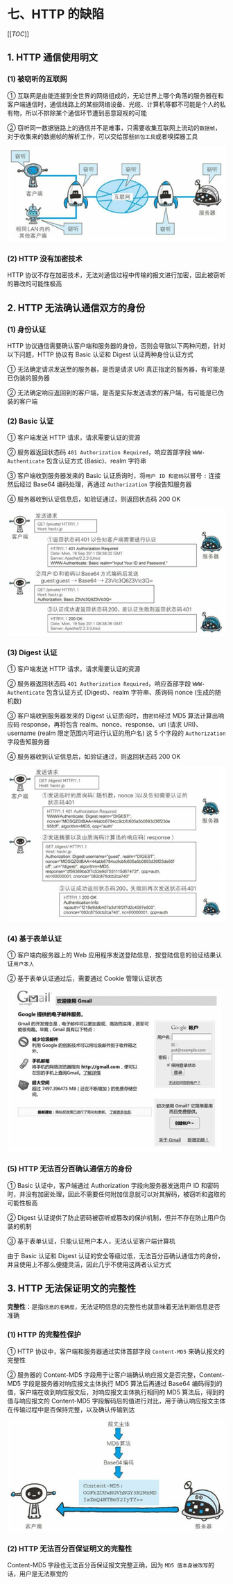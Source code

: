 # 七、HTTP 的缺陷

[[_TOC_]]

## 1. HTTP 通信使用明文

### (1) 被窃听的互联网

① 互联网是由能连接到全世界的网络组成的，无论世界上哪个角落的服务器在和客户端通信时，通信线路上的某些网络设备、光缆、计算机等都不可能是个人的私有物，所以不排除某个通信环节遭到恶意窥视的可能

② 窃听同一数据链路上的通信并不是难事，只需要收集互联网上流动的`数据帧`，对于收集来的数据帧的解析工作，可以交给那些`抓包工具`或者嗅探器工具
  
![被窃听的互联网](../../../images/计算机网络/HTTP协议/HTTP的缺陷/被窃听的互联网.png)

### (2) HTTP 没有加密技术

HTTP 协议不存在加密技术，无法对通信过程中传输的报文进行加密，因此被窃听的篡改的可能性极高

## 2. HTTP 无法确认通信双方的身份

### (1) 身份认证

HTTP 协议通信需要确认客户端和服务器的身份，否则会导致以下两种问题，针对以下问题，HTTP 协议有 Basic 认证和 Digest 认证两种身份认证方式

① 无法确定请求发送至的服务器，是否是请求 URI 真正指定的服务器，有可能是已伪装的服务器

② 无法确定响应返回到的客户端，是否是实际发送请求的客户端，有可能是已伪装的客户端

### (2) Basic 认证

① 客户端发送 HTTP 请求，请求需要认证的资源

② 服务器返回状态码 `401 Authorization Required`，响应首部字段 `WWW-Authenticate` 包含认证方式 (Basic)、realm 字符串

③ 客户端收到服务器发来的 Basic 认证质询时，将`用户 ID 和密码`以冒号 `:` 连接然后经过 Base64 编码处理，再通过 `Authorization` 字段告知服务器

④ 服务器收到认证信息后，如验证通过，则返回状态码 200 OK

![BASIC](../../../images/计算机网络/网络安全/身份认证技术/BASIC.png)

### (3) Digest 认证

① 客户端发送 HTTP 请求，请求需要认证的资源

② 服务器返回状态码 `401 Authorization Required`，响应首部字段 `WWW-Authenticate` 包含认证方式 (Digest)、realm 字符串、质询码 nonce (生成的随机数)

③ 客户端收到服务器发来的 Digest 认证质询时，由`密码`经过 MD5 算法计算出响应码 response，再将包含 realm、nonce、response、uri (请求 URI)、username (realm 限定范围内可进行认证的用户名) 这 5 个字段的 `Authorization` 字段告知服务器

④ 服务器收到认证信息后，如验证通过，则返回状态码 200 OK

![DIGEST](../../../images/计算机网络/网络安全/身份认证技术/DIGEST.png)

### (4) 基于表单认证

① 客户端向服务器上的 Web 应用程序发送登陆信息，按登陆信息的验证结果认证`用户本人`

② 基于表单认证通过后，需要通过 Cookie 管理认证状态

![基于表单认证](../../../images/计算机网络/网络安全/身份认证技术/基于表单认证.png)

### (5) HTTP 无法百分百确认通信方的身份

① Basic 认证中，客户端通过 Authorization 字段向服务器发送用户 ID 和密码时，并没有加密处理，因此不需要任何附加信息就可以对其解码，被窃听和盗取的可能性极高

② Digest 认证提供了防止密码被窃听或篡改的保护机制，但并不存在防止用户伪装的机制

③ 基于表单认证，只能认证用户本人，无法认证客户端计算机

由于 Basic 认证和 Digest 认证的安全等级过低，无法百分百确认通信方的身份，并且使用上不那么便捷灵活，因此几乎不使用这两者认证方式

## 3. HTTP 无法保证明文的完整性

**完整性**：是指`信息的准确度`，无法证明信息的完整性也就意味着无法判断信息是否准确

### (1) HTTP 的完整性保护

① HTTP 协议中，客户端和服务器通过实体首部字段 `Content-MD5` 来确认报文的完整性

② 服务器的 Content-MD5 字段用于让客户端确认响应报文是否完整，Content-MD5 字段是服务器对响应报文主体执行 MD5 算法后再通过 Base64 编码得到的值，客户端在收到响应报文后，对响应报文主体执行相同的 MD5 算法后，得到的值与响应报文的 Content-MD5 字段解码后的值进行对比，用于确认响应报文主体在传输过程中是否保持完整，以及确认传输到达

![Content-MD5](../../../images/计算机网络/HTTP协议/HTTP报文首部字段/Content-MD5.png)

### (2) HTTP 无法百分百保证明文的完整性

Content-MD5 字段也无法百分百保证报文完整正确，因为 `MD5 值本身被改写`的话，用户是无法察觉的
